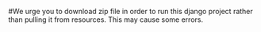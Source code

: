 #We urge you to download zip file in order to run this django project rather than pulling it from resources. This may cause some errors.
